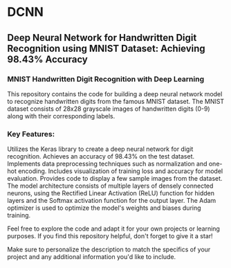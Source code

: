 # DCNN
## Deep Neural Network for Handwritten Digit Recognition using MNIST Dataset: Achieving 98.43% Accuracy

### MNIST Handwritten Digit Recognition with Deep Learning

This repository contains the code for building a deep neural network model to recognize handwritten digits from the famous MNIST dataset. The MNIST dataset consists of 28x28 grayscale images of handwritten digits (0-9) along with their corresponding labels.

### Key Features:

Utilizes the Keras library to create a deep neural network for digit recognition.
Achieves an accuracy of 98.43% on the test dataset.
Implements data preprocessing techniques such as normalization and one-hot encoding.
Includes visualization of training loss and accuracy for model evaluation.
Provides code to display a few sample images from the dataset.
The model architecture consists of multiple layers of densely connected neurons, using the Rectified Linear Activation (ReLU) function for hidden layers and the Softmax activation function for the output layer. The Adam optimizer is used to optimize the model's weights and biases during training.

Feel free to explore the code and adapt it for your own projects or learning purposes. If you find this repository helpful, don't forget to give it a star!

Make sure to personalize the description to match the specifics of your project and any additional information you'd like to include.
